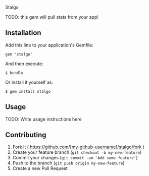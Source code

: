 Stalgo

TODO: this gem will pull stats from your app!

## Installation

Add this line to your application's Gemfile:

    gem 'stalgo'

And then execute:

    $ bundle

Or install it yourself as:

    $ gem install stalgo

## Usage

TODO: Write usage instructions here

## Contributing

1. Fork it ( https://github.com/[my-github-username]/stalgo/fork )
2. Create your feature branch (`git checkout -b my-new-feature`)
3. Commit your changes (`git commit -am 'Add some feature'`)
4. Push to the branch (`git push origin my-new-feature`)
5. Create a new Pull Request
